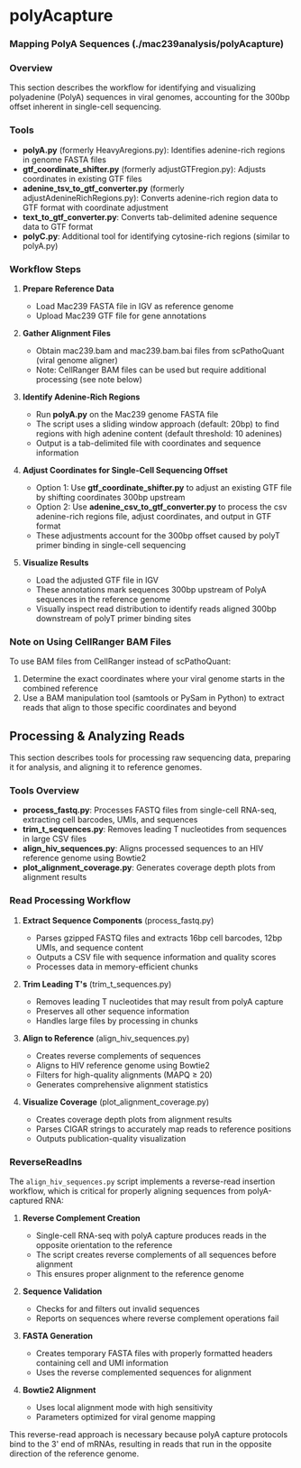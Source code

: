 # polyAcapture
### Mapping PolyA Sequences (./mac239analysis/polyAcapture)

### Overview
This section describes the workflow for identifying and visualizing polyadenine (PolyA) sequences in viral genomes, accounting for the 300bp offset inherent in single-cell sequencing.
### Tools
* **polyA.py** (formerly HeavyAregions.py): Identifies adenine-rich regions in genome FASTA files
* **gtf_coordinate_shifter.py** (formerly adjustGTFregion.py): Adjusts coordinates in existing GTF files
* **adenine_tsv_to_gtf_converter.py** (formerly adjustAdenineRichRegions.py): Converts adenine-rich region data to GTF format with coordinate adjustment
* **text_to_gtf_converter.py**: Converts tab-delimited adenine sequence data to GTF format
* **polyC.py**: Additional tool for identifying cytosine-rich regions (similar to polyA.py)

### Workflow Steps
1. **Prepare Reference Data**
   * Load Mac239 FASTA file in IGV as reference genome
   * Upload Mac239 GTF file for gene annotations

2. **Gather Alignment Files**
   * Obtain mac239.bam and mac239.bam.bai files from scPathoQuant (viral genome aligner)
   * Note: CellRanger BAM files can be used but require additional processing (see note below)

3. **Identify Adenine-Rich Regions**
   * Run **polyA.py** on the Mac239 genome FASTA file
   * The script uses a sliding window approach (default: 20bp) to find regions with high adenine content (default threshold: 10 adenines)
   * Output is a tab-delimited file with coordinates and sequence information

4. **Adjust Coordinates for Single-Cell Sequencing Offset**
   * Option 1: Use **gtf_coordinate_shifter.py** to adjust an existing GTF file by shifting coordinates 300bp upstream
   * Option 2: Use **adenine_csv_to_gtf_converter.py** to process the csv adenine-rich regions file, adjust coordinates, and output in GTF format
   * These adjustments account for the 300bp offset caused by polyT primer binding in single-cell sequencing

5. **Visualize Results**
   * Load the adjusted GTF file in IGV
   * These annotations mark sequences 300bp upstream of PolyA sequences in the reference genome
   * Visually inspect read distribution to identify reads aligned 300bp downstream of polyT primer binding sites

### Note on Using CellRanger BAM Files
To use BAM files from CellRanger instead of scPathoQuant:
1. Determine the exact coordinates where your viral genome starts in the combined reference
2. Use a BAM manipulation tool (samtools or PySam in Python) to extract reads that align to those specific coordinates and beyond

## Processing & Analyzing Reads

This section describes tools for processing raw sequencing data, preparing it for analysis, and aligning it to reference genomes.

### Tools Overview

* **process_fastq.py**: Processes FASTQ files from single-cell RNA-seq, extracting cell barcodes, UMIs, and sequences
* **trim_t_sequences.py**: Removes leading T nucleotides from sequences in large CSV files
* **align_hiv_sequences.py**: Aligns processed sequences to an HIV reference genome using Bowtie2
* **plot_alignment_coverage.py**: Generates coverage depth plots from alignment results

### Read Processing Workflow

1. **Extract Sequence Components** (process_fastq.py)
   - Parses gzipped FASTQ files and extracts 16bp cell barcodes, 12bp UMIs, and sequence content
   - Outputs a CSV file with sequence information and quality scores
   - Processes data in memory-efficient chunks

2. **Trim Leading T's** (trim_t_sequences.py)
   - Removes leading T nucleotides that may result from polyA capture
   - Preserves all other sequence information
   - Handles large files by processing in chunks

3. **Align to Reference** (align_hiv_sequences.py)
   - Creates reverse complements of sequences
   - Aligns to HIV reference genome using Bowtie2
   - Filters for high-quality alignments (MAPQ ≥ 20)
   - Generates comprehensive alignment statistics

4. **Visualize Coverage** (plot_alignment_coverage.py)
   - Creates coverage depth plots from alignment results
   - Parses CIGAR strings to accurately map reads to reference positions
   - Outputs publication-quality visualization

### ReverseReadIns

The `align_hiv_sequences.py` script implements a reverse-read insertion workflow, which is critical for properly aligning sequences from polyA-captured RNA:

1. **Reverse Complement Creation**
   - Single-cell RNA-seq with polyA capture produces reads in the opposite orientation to the reference
   - The script creates reverse complements of all sequences before alignment
   - This ensures proper alignment to the reference genome

2. **Sequence Validation**
   - Checks for and filters out invalid sequences
   - Reports on sequences where reverse complement operations fail

3. **FASTA Generation**
   - Creates temporary FASTA files with properly formatted headers containing cell and UMI information
   - Uses the reverse complemented sequences for alignment

4. **Bowtie2 Alignment**
   - Uses local alignment mode with high sensitivity
   - Parameters optimized for viral genome mapping

This reverse-read approach is necessary because polyA capture protocols bind to the 3' end of mRNAs, resulting in reads that run in the opposite direction of the reference genome.